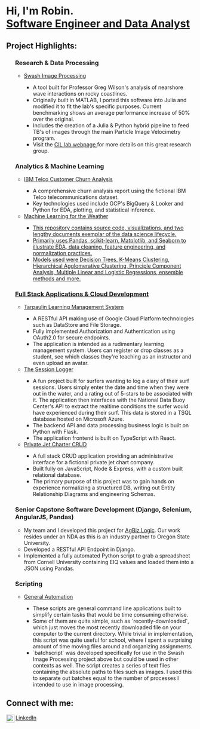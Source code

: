 <h1>Hi, I'm Robin.<br/><a href="https://github.com/shindelr">Software Engineer and Data Analyst</a></h1>

<h2>Project Highlights:</h2>
<ul>
    
  <h3>Research & Data Processing</h3>
    <ul> 
      <li> <a href="https://github.com/shindelr/juliaPIV">Swash Image Processing</a></li>
      <ul>
        <li> A tool built for Professor Greg Wilson's analysis of nearshore wave interactions on rocky coastlines. </li>
        <li> Originally built in MATLAB, I ported this software into Julia and modified it to fit the lab's specific purposes. Current benchmarking shows an average performance
        increase of 50% over the original. </li>
        <li> Includes the creation of a Julia & Python hybrid pipeline to feed TB's of images through the main Particle Image Velocimetry program.</li>
        <li> Visit the <a href="https://blogs.oregonstate.edu/wilsonlab/"> CIL lab webpage </a> for more details on this great research group. </li>
      </ul>      
    </ul>

   <h3>Analytics & Machine Learning</h3>
    <ul>
    <li><a href="https://github.com/shindelr/churn-analysis-406"> IBM Telco Customer Churn Analysis </a></li>
      <ul>
        <li>A comprehensive churn analysis report using the fictional IBM Telco telecommunications dataset.</li>
        <li>Key technologies used include GCP's BigQuery & Looker and Python for EDA, plotting, and statistical inference.</li>
      </ul>
    <li><a href="https://github.com/shindelr/weather-ml-report"> Machine Learning for the Weather</li>
      <ul>
        <li> This repository contains source code, visualizations, and two lengthy documents exemplar of the data science lifecycle.</li>
        <li> Primarily uses Pandas, scikit-learn, Matplotlib, and Seaborn to illustrate EDA, data cleaning, feature engineering, and normalization practices.</li>
        <li> Models used were Decision Trees, K-Means Clustering, Hierarchical Agglomerative Clustering, Principle Component Analysis, Multiple Linear and Logistic Regressions, ensemble methods and more.</li>
      </ul>
    </ul>
    
  <h3>Full Stack Applications & Cloud Development</h3>
    <ul>
      <li><a href="https://github.com/shindelr/gcp-tarpaulin"> Tarpaulin Learning Management System </a></li>
        <ul>
          <li> A RESTful API making use of Google Cloud Platform technologies such as DataStore and File Storage.</li>
          <li> Fully implemented Authorization and Authentication using OAuth2.0 for secure endpoints.</li>
          <li> The application is intended as a rudimentary learning management system. Users can register or drop classes as a student, see which classes they're teaching as an instructor and even upload an avatar.</li>
        </ul>
      <li><a href="https://github.com/shindelr/Session-Logger"> The Session Logger </a></li>
        <ul>
          <li> A fun project built for surfers wanting to log a diary of their surf sessions. Users simply enter the date and time when they were out in the water, and a rating out of 5-stars to be associated with it. The application then interfaces with the National Data Buoy Center's API to extract the realtime conditions the surfer would have experienced during their surf. This data is stored in a TSQL database hosted on Microsoft Azure.</li>
          <li>The backend API and data processing business logic is built on Python with Flask.</li>
          <li>The application frontend is built on TypeScript with React.</li>
        </ul>
      <li><a href="https://github.com/shindelr/TheAviators"> Private Jet Charter CRUD </a></li>
        <ul>
          <li> A full stack CRUD application providing an administrative interface for a fictional private jet chart company. </li>
          <li> Built fully on JavaScript, Node & Express, with a custom built relational database.</li>
          <li> The primary purpose of this project was to gain hands on experience normalizing a structured DB, writing out Entity Relationship Diagrams and engineering Schemas.</li>
        </ul>
    </ul>
    
  <h3>Senior Capstone Software Development (Django, Selenium, AngularJS, Pandas)</h3>
    <ul>
      <li>My team and I developed this project for <a href="https://www.agbizlogic.com">AgBiz Logic</a>. Our work resides under an NDA as this is an industry partner to                 Oregon State University.</li>
      <li>Developed a RESTful API Endpoint in Django.</li>
      <li>Implemented a fully automated Python script to grab a spreadsheet from Cornell University containing EIQ values and loaded them into a JSON using Pandas.</li>
    </ul>
    
  <h3>Scripting</h3>
    <ul>
      <li> <a href="https://github.com/shindelr/scripts"> General Automation </a> </li>
      <ul>
        <li> These scripts are general command line applications built to simplify certain tasks that would be time consuming otherwise. </li>
          <li>Some of them are quite simple, such as `recently-downloaded`, which just moves the most  recently downloaded file on your computer to the current directory. 
          While trivial in implementation, this script was quite useful for school, where I spent a surprising amount of time moving files around and organizing assignments.</li>
          <li> `batchscript` was developed specifically for use in the Swash Image Processing project above but could be used in other contexts as well. The script creates a series of text files containing the absolute paths to files such as images. I used this to separate out batches equal to the number of processes I intended to use in image processing.   </li>
      </ul>
    </ul>
    
  
</ul>
<h2>Connect with me:</h2>
<img align="left" alt="RobinShindelman | LinkedIn" width="22px" src="https://cdn.jsdelivr.net/npm/simple-icons@v3/icons/linkedin.svg" /><a href="https://www.linkedin.com/in/robin-shindelman-a27425264/"> LinkedIn </a>

<!--
**shindelr/shindelr** is a ✨ _special_ ✨ repository because its `README.md` (this file) appears on your GitHub profile.
-->

